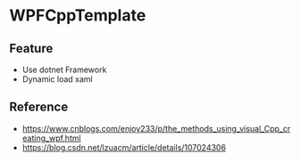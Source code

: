 # WPFCppTemplate
## Feature
- Use dotnet Framework
- Dynamic load xaml
## Reference
- https://www.cnblogs.com/enjoy233/p/the_methods_using_visual_Cpp_creating_wpf.html
- https://blog.csdn.net/lzuacm/article/details/107024306
